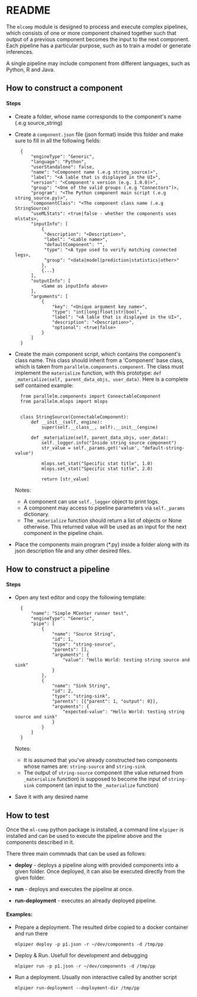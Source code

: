 # README

The `mlcomp` module is designed to process and execute complex pipelines,
which consists of one or more component chained together such that output of a
previous component becomes the input to the next component. Each pipeline has a
particular purpose, such as to train a model or generate inferences.

A single pipeline may include component from different languages, such as Python,
R and Java.

## How to construct a component

#### Steps

- Create a folder, whose name corresponds to the component's name (.e.g source_string)

- Create a `component.json` file (json format) inside this folder and make sure to
  fill in all the following fields:

        {
            "engineType": "Generic",
            "language": "Python",
            "userStandalone": false,
            "name": "<Component name (.e.g string_source)>",
            "label": "<A lable that is displayed in the UI>",
            "version": "<Component's version (e.g. 1.0.0)>",
            "group": "<One of the valid groups (.e.g "Connectors")>,
            "program": "<The Python component main script (.e.g string_source.py)>",
            "componentClass": "<The component class name (.e.g StringSource)
            "useMLStats": <true|false - whether the components uses mlstats>,
            "inputInfo": [
                {
                 "description": "<Description>",
                 "label": "<Lable name>",
                 "defaultComponent": "",
                 "type": "<A type used to verify matching connected legs>,
                 "group": "<data|model|prediction|statistics|other>"
                },
                {...}
            ],
            "outputInfo": [
                <Same as inputInfo above>
            ],
            "arguments": [
                {
                    "key": "<Unique argument key name>",
                    "type": "int|long|float|str|bool",
                    "label": "<A lable that is displayed in the UI>",
                    "description": "<Description>",
                    "optional": <true|false>
                }
            ]
        }

- Create the main component script, which contains the component's class name.
  This class should inherit from a 'Component' base class, which is taken from
  `parallelm.components.component`. The class must implement the `materialize`
  function, with this prototype: `def _materialize(self, parent_data_objs, user_data)`.
  Here is a complete self contained example:

        from parallelm.components import ConnectableComponent
        from parallelm.mlops import mlops


        class StringSource(ConnectableComponent):
            def __init__(self, engine):
                super(self.__class__, self).__init__(engine)

            def _materialize(self, parent_data_objs, user_data):
                self._logger.info("Inside string source component")
                str_value = self._params.get('value', "default-string-value")

                mlops.set_stat("Specific stat title", 1.0)
                mlops.set_stat("Specific stat title", 2.0)

                return [str_value]


  Notes:
    - A component can use `self._logger` object to print logs.
    - A component may access to pipeline parameters via `self._params` dictionary.
    - The `_materialize` function should return a list of objects or None otherwise.
      This returned value will be used as an input for the next component
      in the pipeline chain.

- Place the components main program (*.py) inside a folder along with its json
  description file and any other desired files.


## How to construct a pipeline

#### Steps

- Open any text editor and copy the following template:

        {
            "name": "Simple MCenter runner test",
            "engineType": "Generic",
            "pipe": [
                {
                    "name": "Source String",
                    "id": 1,
                    "type": "string-source",
                    "parents": [],
                    "arguments": {
                        "value": "Hello World: testing string source and sink"
                    }
                },
                {
                    "name": "Sink String",
                    "id": 2,
                    "type": "string-sink",
                    "parents": [{"parent": 1, "output": 0}],
                    "arguments": {
                        "expected-value": "Hello World: testing string source and sink"
                    }
                }
            ]
        }

  Notes:
    - It is assumed that you've already constructed two components whose names
      are: `string-source` and `string-sink`
    - The output of `string-source` component (the value returned from
      `_materialize` function) is supposed to become the input of `string-sink`
      component (an input to the `_materialize` function)
 
- Save it with any desired name


## How to test

Once the `ml-comp` python package is installed, a command line `mlpiper` is installed
and can be used to execute the pipeline above and the components described in it.

There three main commnads that can be used as follows:

  - **deploy** - deploys a pipeline along with provided components into a given
                 folder. Once deployed, it can also be executed directly from 
                 the given folder.

  - **run** - deploys and executes the pipeline at once.

  - **run-deployment** - executes an already deployed pipeline.


#### Examples:

  - Prepare a deployment. The resulted dirbe copied to a docker container and run
    there

        mlpiper deploy -p p1.json -r ~/dev/components -d /tmp/pp

  - Deploy & Run. Usefull for development and debugging

        mlpiper run -p p1.json -r ~/dev/components -d /tmp/pp

  - Run a deployment. Usually non interactive called by another script

        mlpiper run-deployment --deployment-dir /tmp/pp
